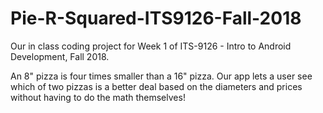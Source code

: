 # Pie-R-Squared-ITS9126-Fall-2018

Our in class coding project for Week 1 of ITS-9126 - Intro to Android Development, Fall 2018.

An 8" pizza is four times smaller than a 16" pizza. Our app lets a user see which of two pizzas is a better deal based on the diameters and prices without having to do the math themselves!
